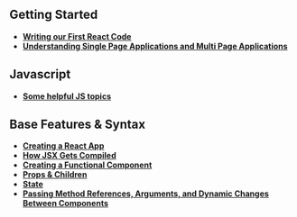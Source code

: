 ## Getting Started

- **[Writing our First React Code](https://github.com/LauraAubin/All-things-FED-and-Rails/blob/master/Udemy%20React%20Course/Notes/1.5.md)**
- **[Understanding Single Page Applications and Multi Page Applications](https://github.com/LauraAubin/All-things-FED-and-Rails/blob/master/Udemy%20React%20Course/Notes/1.8.md)**

## Javascript
- **[Some helpful JS topics](https://github.com/LauraAubin/All-things-FED-and-Rails/blob/master/Udemy%20React%20Course/Notes/2.md)**

## Base Features & Syntax
- **[Creating a React App](https://github.com/LauraAubin/All-things-FED-and-Rails/blob/master/Udemy%20React%20Course/Notes/3.1.md)**
- **[How JSX Gets Compiled](https://github.com/LauraAubin/All-things-FED-and-Rails/blob/master/Udemy%20React%20Course/Notes/3.2.md)**
- **[Creating a Functional Component](https://github.com/LauraAubin/All-things-FED-and-Rails/blob/master/Udemy%20React%20Course/Notes/3.3.md)**
- **[Props & Children](https://github.com/LauraAubin/All-things-FED-and-Rails/blob/master/Udemy%20React%20Course/Notes/3.4.md)**
- **[State](https://github.com/LauraAubin/All-things-FED-and-Rails/blob/master/Udemy%20React%20Course/Notes/3.5.md)**
- **[Passing Method References, Arguments, and Dynamic Changes Between Components](https://github.com/LauraAubin/All-things-FED-and-Rails/blob/master/Udemy%20React%20Course/Notes/3.6.md)**
